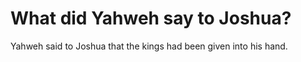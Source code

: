 # What did Yahweh say to Joshua?

Yahweh said to Joshua that the kings had been given into his hand.
